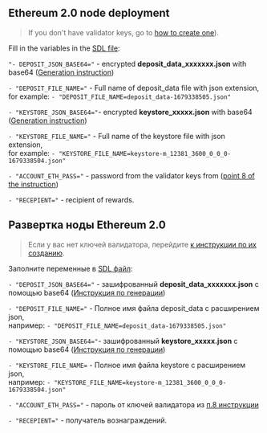 ## Ethereum 2.0 node deployment

>If you don't have validator keys, go to [how to create one](/Ethereum2/create_validator_key_en(Linux).md)).

Fill in the variables in the [SDL file](/deploy_alternarive.yml):

`"- DEPOSIT_JSON_BASE64="` - encrypted **deposit_data_xxxxxxx.json** with base64 ([Generation instruction](/create_validator_key_en(Linux).md#encrypt-json-files))</br>

`- "DEPOSIT_FILE_NAME="` - Full name of deposit_data file with json extension, </br>for example: `- "DEPOSIT_FILE_NAME=deposit_data-1679338505.json"`</br>

`- "KEYSTORE_JSON_BASE64="`- encrypted **keystore_xxxxx.json** with base64 ([Generation instruction](/create_validator_key_en(Linux).md#encrypt-json-files))</br>

`- "KEYSTORE_FILE_NAME="` - Full name of the keystore file with json extension, </br>for example: `- "KEYSTORE_FILE_NAME=keystore-m_12381_3600_0_0_0-1679338504.json"`</br>

`- "ACCOUNT_ETH_PASS="` - password from the validator keys from ([point 8 of the instruction](/create_validator_key_en(Linux).md))
      
`- "RECEPIENT="` - recipient of rewards.

## Развертка ноды Ethereum 2.0

>Если у вас нет ключей валидатора, перейдите [к инструкции по их созданию](/create_validator_key_ru(Linux).md).

Заполните переменные в [SDL файл](/deploy_alternarive.yml):

`- "DEPOSIT_JSON_BASE64="` - зашифрованный **deposit_data_xxxxxxx.json** с помощью base64 ([Инструкция по генерации](/create_validator_key_ru(Linux).md#%D1%88%D0%B8%D1%84%D1%80%D0%BE%D0%B2%D0%B0%D0%BD%D0%B8%D0%B5-json-%D1%84%D0%B0%D0%B9%D0%BB%D0%BE%D0%B2))</br>

`- "DEPOSIT_FILE_NAME="` - Полное имя файла deposit_data с расширением json, </br>например: `- "DEPOSIT_FILE_NAME=deposit_data-1679338505.json"`</br> 

`- "KEYSTORE_JSON_BASE64="`- зашифрованный **keystore_xxxxx.json** с помощью base64 ([Инструкция по генерации](/create_validator_key_ru(Linux).md#%D1%88%D0%B8%D1%84%D1%80%D0%BE%D0%B2%D0%B0%D0%BD%D0%B8%D0%B5-json-%D1%84%D0%B0%D0%B9%D0%BB%D0%BE%D0%B2))</br>

`- "KEYSTORE_FILE_NAME=` - Полное имя файла keystore с расширением json, </br>например: `- "KEYSTORE_FILE_NAME=keystore-m_12381_3600_0_0_0-1679338504.json"`</br> 

`- "ACCOUNT_ETH_PASS="` - пароль от ключей валидатора из [п.8 инструкции](/create_validator_key_ru(Linux).md)
      
`- "RECEPIENT="` - получатель вознаграждений.
